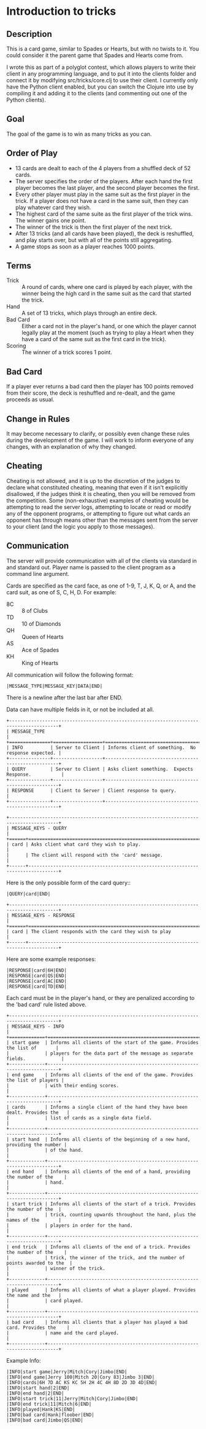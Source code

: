# Introduction to tricks

## Description

This is a card game, similar to Spades or Hearts, but with no twists to it.  You
could consider it the parent game that Spades and Hearts come from.

I wrote this as part of a polyglot contest, which allows players to write their client in any programming language, and to put it into the clients folder and connect it by modifying src/tricks/core.clj to use their client.  I currently only have the Python client enabled, but you can switch the Clojure into use by compiling it and adding it to the clients (and commenting out one of the Python clients).

## Goal

The goal of the game is to win as many tricks as you can.

## Order of Play
* 13 cards are dealt to each of the 4 players from a shuffled deck of 52 cards.
* The server specifies the order of the players.  After each hand the first
  player becomes the last player, and the second player becomes the first.
* Every other player must play in the same suit as the first player in the trick.
  If a player does not have a card in the same suit, then they can play whatever
  card they wish.
* The highest card of the same suite as the first player of the trick wins.
  The winner gains one point.
* The winner of the trick is then the first player of the next trick.
* After 13 tricks (and all cards have been played), the deck is reshuffled, and
  play starts over, but with all of the points still aggregating.
* A game stops as soon as a player reaches 1000 points.

## Terms

<dl>
<dt>Trick</dt>
<dd>A round of cards, where one card is played by each player, with the winner
being the high card in the same suit as the card that started the trick.</dd>

<dt>Hand</dt>
<dd>A set of 13 tricks, which plays through an entire deck.</dd>

<dt>Bad Card</dt>
<dd>Either a card not in the player's hand, or one which the player cannot
legally play at the moment (such as trying to play a Heart when they have a
card of the same suit as the first card in the trick).</dd>

<dt>Scoring</dt>
<dd>The winner of a trick scores 1 point.</dd>
</dl>

## Bad Card

If a player ever returns a bad card then the player has 100 points removed from
their score, the deck is reshuffled and re-dealt, and the game proceeds as
usual.

## Change in Rules

It may become necessary to clarify, or possibly even change these rules during
the development of the game.  I will work to inform everyone of any changes, with
an explanation of why they changed.

## Cheating

Cheating is not allowed, and it is up to the discretion of the judges to declare
what constituted cheating, meaning that even if it isn't explicitly disallowed,
if the judges think it is cheating, then you will be removed from the competition.
Some (non-exhaustive) examples of cheating would be attempting to read the server
logs, attempting to locate or read or modify any of the opponent programs, or
attempting to figure out what cards an opponent has through means other than the
messages sent from the server to your client (and the logic you apply to those
messages).

## Communication

The server will provide communication with all of the clients via standard in
and standard out.  Player name is passed to the client program as a command line
argument.

Cards are specified as the card face, as one of 1-9, T, J, K, Q, or A, and the card
suit, as one of S, C, H, D.  For example:

<dl>
<dt>8C</dt>
<dd>8 of Clubs</dd>
<dt>TD</dt>
<dd>10 of Diamonds</dd>
<dt>QH</dt>
<dd>Queen of Hearts</dd>
<dt>AS</dt>
<dd>Ace of Spades</dd>
<dt>KH</dt>
<dd>King of Hearts</dd>
</dl>

All communication will follow the following format:

    |MESSAGE_TYPE|MESSAGE_KEY|DATA|END|

There is a newline after the last bar after END.

Data can have multiple fields in it, or not be included at all.

    +----------------------------------------------------------------------------------------+
    | MESSAGE_TYPE                                                                           |
    +===============+==================+=====================================================+
    | INFO          | Server to Client | Informs client of something.  No response expected. |
    +---------------+------------------+-----------------------------------------------------+
    | QUERY         | Server to Client | Asks client something.  Expects Response.           |
    +---------------+------------------+-----------------------------------------------------+
    | RESPONSE      | Client to Server | Client response to query.                           |
    +---------------+------------------+-----------------------------------------------------+

    +----------------------------------------------------------------------------------------+
    | MESSAGE_KEYS - QUERY                                                                   |
    +======+=================================================================================+
    | card | Asks client what card they wish to play.                                        |
    |      | The client will respond with the 'card' message.                                |
    +------+---------------------------------------------------------------------------------+

Here is the only possible form of the card query::

    |QUERY|card|END|

    +----------------------------------------------------------------------------------------+
    | MESSAGE_KEYS - RESPONSE                                                                |
    +======+=================================================================================+
    | card | The client responds with the card they wish to play                             |
    +------+---------------------------------------------------------------------------------+

Here are some example responses:

    |RESPONSE|card|6H|END|
    |RESPONSE|card|QS|END|
    |RESPONSE|card|AC|END|
    |RESPONSE|card|TD|END|

Each card must be in the player's hand, or they are penalized according to the 'bad card'
rule listed above.

    +----------------------------------------------------------------------------------------+
    | MESSAGE_KEYS - INFO                                                                    |
    +=============+==========================================================================+
    | start game  | Informs all clients of the start of the game. Provides the list of       |
    |             | players for the data part of the message as separate fields.             |
    +-------------+--------------------------------------------------------------------------+
    | end game    | Informs all clients of the end of the game. Provides the list of players |
    |             | with their ending scores.                                                |
    +-------------+--------------------------------------------------------------------------+
    | cards       | Informs a single client of the hand they have been dealt. Provides the   |
    |             | list of cards as a single data field.                                    |
    +-------------+--------------------------------------------------------------------------+
    | start hand  | Informs all clients of the beginning of a new hand, providing the number |
    |             | of the hand.                                                             |
    +-------------+--------------------------------------------------------------------------+
    | end hand    | Informs all clients of the end of a hand, providing the number of the    |
    |             | hand.                                                                    |
    +-------------+--------------------------------------------------------------------------+
    | start trick | Informs all clients of the start of a trick. Provides the number of the  |
    |             | trick, counting upwards throughout the hand, plus the names of the       |
    |             | players in order for the hand.                                           |
    +-------------+--------------------------------------------------------------------------+
    | end trick   | Informs all clients of the end of a trick. Provides the number of the    |
    |             | trick, the winner of the trick, and the number of points awarded to the  |
    |             | winner of the trick.                                                     |
    +-------------+--------------------------------------------------------------------------+
    | played      | Informs all clients of what a player played. Provides the name and the   |
    |             | card played.                                                             |
    +-------------+--------------------------------------------------------------------------+
    | bad card    | Informs all clients that a player has played a bad card. Provides the    |
    |             | name and the card played.                                                |
    +-------------+--------------------------------------------------------------------------+

Example Info:

    |INFO|start game|Jerry|Mitch|Cory|Jimbo|END|
    |INFO|end game|Jerry 100|Mitch 20|Cory 83|Jimbo 3|END|
    |INFO|cards|6H 7D AC KS KC 5H 2H 4C 4H 8D 2D 3D 4D|END|
    |INFO|start hand|2|END|
    |INFO|end hand|2|END|
    |INFO|start trick|11|Jerry|Mitch|Cory|Jimbo|END|
    |INFO|end trick|11|Mitch|6|END|
    |INFO|played|Hank|KS|END|
    |INFO|bad card|Hank|floober|END|
    |INFO|bad card|Jimbo|QS|END|
